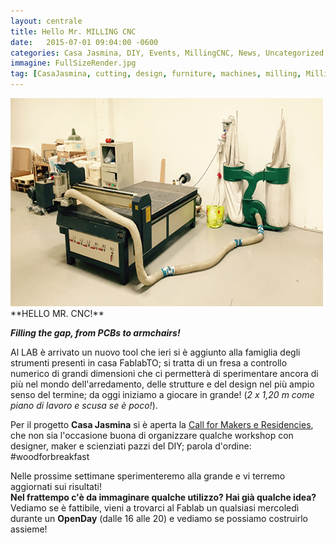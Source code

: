 ```yaml
---
layout: centrale
title: Hello Mr. MILLING CNC
date:   2015-07-01 09:04:00 -0600
categories: Casa Jasmina, DIY, Events, MillingCNC, News, Uncategorized, Workshop
immagine: FullSizeRender.jpg
tag: [CasaJasmina, cutting, design, furniture, machines, milling, MillingCNC, tool, woodforbreakfast]
---
```

<img src="/img/blog/FullSizeRender.jpg" width="500" height="333">
**HELLO MR. CNC!**

**_Filling the gap, from PCBs to armchairs!_**    

Al LAB è arrivato un nuovo tool che ieri si è aggiunto alla famiglia degli strumenti presenti in casa FablabTO; si tratta di un fresa a controllo numerico di grandi dimensioni che ci permetterà di sperimentare ancora di più nel mondo dell'arredamento, delle strutture e del design nel più ampio senso del termine; da oggi iniziamo a giocare in grande! (_2 x 1,20 m come piano di lavoro e scusa se è poco!_).

Per il progetto **Casa Jasmina** si è aperta la [Call for Makers e Residencies](http://casajasmina.arduino.cc/casa-jasmina-for-makers/), che non sia l'occasione buona di organizzare qualche workshop con designer, maker e scienziati pazzi del DIY; parola d'ordine: #woodforbreakfast

Nelle prossime settimane sperimenteremo alla grande e vi terremo aggiornati sui risultati!  
**Nel frattempo c'è da immaginare qualche utilizzo? Hai già qualche idea?**  
Vediamo se è fattibile, vieni a trovarci al Fablab un qualsiasi mercoledì durante un **OpenDay** (dalle 16 alle 20) e vediamo se possiamo costruirlo assieme!
